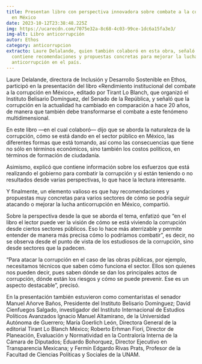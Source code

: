 ```yaml
---
title: Presentan libro con perspectiva innovadora sobre combate a la corrupción
  en México
date: 2023-10-12T23:38:48.225Z
img: https://ucarecdn.com/7075e32a-8c68-4c03-99ce-1dc6a15fa3e3/
img-alt: Libro anticorrupción
autor: Ethos
category: anticorrupcion
extracto: Laure Delalande, quien también colaboró en esta obra, señaló que
  contiene recomendaciones y propuestas concretas para mejorar la lucha
  anticorrupción en el país.
---
```

Laure Delalande, directora de Inclusión y Desarrollo Sostenible en Ethos, participó en la presentación del libro «Rendimiento institucional del combate a la corrupción en México», editado por Tirant Lo Blanch, que organizó el Instituto Belisario Domínguez, del Senado de la República, y señaló que la corrupción en la actualidad ha cambiado en comparación a hace 20 años, de manera que también debe transformarse el combate a este fenómeno multidimensional.

En este libro —en el cual colaboró— dijo que se aborda la naturaleza de la corrupción, cómo se está dando en el sector público en México, las diferentes formas que está tomando, así como las consecuencias que tiene no sólo en términos económicos, sino también los costos políticos, en términos de formación de ciudadanía.

Asimismo, explicó que contiene información sobre los esfuerzos que está realizando el gobierno para combatir la corrupción y si están teniendo o no resultados desde varias perspectivas, lo que hace la lectura interesante.

Y finalmente, un elemento valioso es que hay recomendaciones y propuestas muy concretas para varios sectores de cómo se podría seguir atacando o mejorar la lucha anticorrupción en México, compartió. 

Sobre la perspectiva desde la que se aborda el tema, enfatizó que “en el libro el lector puede ver la visión de cómo se está viviendo la corrupción desde ciertos sectores públicos. Eso lo hace más aterrizable y permite entender de manera más precisa cómo lo podríamos combatir”, es decir, no se observa desde el punto de vista de los estudiosos de la corrupción, sino desde sectores que la padecen.

“Para atacar la corrupción en el caso de las obras públicas, por ejemplo, necesitamos técnicos que saben cómo funciona el sector. Ellos son quienes nos pueden decir, pues saben dónde se dan los principales actos de corrupción, dónde están los riesgos y cómo se puede prevenir. Ese es un aspecto destacable”, precisó.

En la presentación también estuvieron como comentaristas el senador Manuel Añorve Baños, Presidente del Instituto Belisario Domínguez; David Cienfuegos Salgado, investigador del Instituto Internacional de Estudios Políticos Avanzados Ignacio Manuel Altamirano, de la Universidad Autónoma de Guerrero; María Goerlich León, Directora General de la editorial Tirant Lo Blanch México; Roberto Erhman Fiori, Director de Planeación, Evaluación y Normatividad en la Contraloría Interna de la Cámara de Diputados; Eduardo Bohorquez, Director Ejecutivo en Transparencia Mexicana; y Fermín Edgardo Rivas Prats, Profesor de la Facultad de Ciencias Políticas y Sociales de la UNAM.